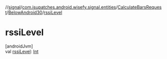 //[signal](../../../../index.md)/[com.isupatches.android.wisefy.signal.entities](../../index.md)/[CalculateBarsRequest](../index.md)/[BelowAndroid30](index.md)/[rssiLevel](rssi-level.md)

# rssiLevel

[androidJvm]\
val [rssiLevel](rssi-level.md): [Int](https://kotlinlang.org/api/latest/jvm/stdlib/kotlin/-int/index.html)
